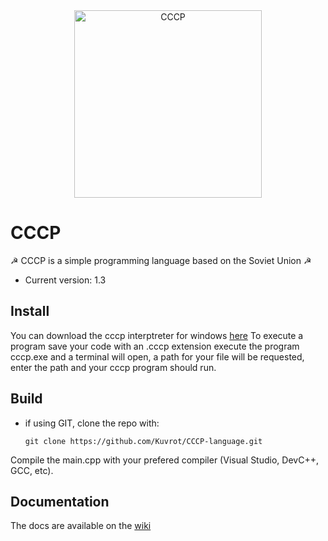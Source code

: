 <div align="center">
    <a href="https://kuvrot.itch.io/cccp-language">
        <img
            alt="CCCP"
            src="https://img.itch.zone/aW1hZ2UvMjEyNDAzNy8xMjUxMDQxOC5wbmc=/original/xGoFG1.png"
            width="300">
    </a>
</div>

# CCCP

 ☭  CCCP is a simple programming language based on the Soviet Union ☭
  * Current version: 1.3
  
## Install

You can download the cccp interptreter for windows [here](https://github.com/Kuvrot/CCCP-language/releases/tag/v1.0.0)
To execute a program save your code with an .cccp extension execute the program cccp.exe and a terminal will open, a path for your file will be requested, enter the path and your cccp program should run.

## Build

* if using GIT, clone the repo with:
    ```
    git clone https://github.com/Kuvrot/CCCP-language.git
  ```

Compile the main.cpp with your prefered compiler (Visual Studio, DevC++, GCC, etc).
  
  
## Documentation

The docs are available on the [wiki](https://github.com/Kuvrot/CCCP-language/wiki)


